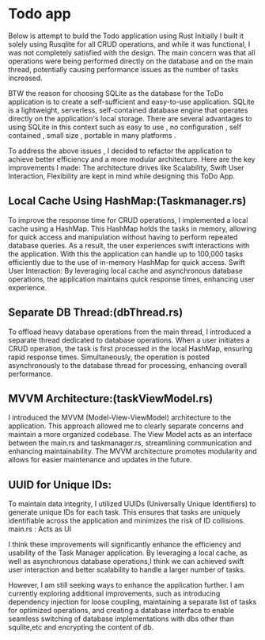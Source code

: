 # Todo app 

Below is attempt to build the Todo application using Rust 
Initially I built it solely using Rusqlite for all CRUD operations, and while it was functional, I was not completely satisfied with the design. The main concern was that all operations were being performed directly on the database and on the main thread, potentially causing performance issues as the number of tasks increased.

BTW the reason for choosing SQLite as the database for the ToDo application is to create a self-sufficient and easy-to-use application. SQLite is a lightweight, serverless, self-contained database engine that operates directly on the application's local storage. There are several advantages to using SQLite in this context such as easy to use , no configuration , self contained , small size , portable in many platforms .

To address the above issues  , I decided to refactor the application to achieve better efficiency and a more modular architecture. Here are the key improvements I made:
The architecture drives like Scalability, Swift User Interaction, Flexibility are kept in mind while designing this ToDo App.

## Local Cache Using HashMap:(Taskmanager.rs)
To improve the response time for CRUD operations, I implemented a local cache using a HashMap. This HashMap holds the tasks in memory, allowing for quick access and manipulation without having to perform repeated database queries. As a result, the user experiences swift interactions with the application. With this the application can handle up to 100,000 tasks efficiently due to the use of in-memory HashMap for quick access. 
Swift User Interaction: By leveraging local cache and asynchronous database operations, the application maintains quick response times, enhancing user experience.

## Separate DB Thread:(dbThread.rs)
To offload heavy database operations from the main thread, I introduced a separate thread dedicated to database operations. When a user initiates a CRUD operation, the task is first processed in the local HashMap, ensuring rapid response times. Simultaneously, the operation is posted asynchronously to the database thread for processing, enhancing overall performance.

## MVVM Architecture:(taskViewModel.rs)
I introduced the MVVM (Model-View-ViewModel) architecture to the application. This approach allowed me to clearly separate concerns and maintain a more organized codebase. The View Model acts as an interface between the main.rs and taskmanager.rs, streamlining communication and enhancing maintainability. The MVVM architecture promotes modularity and allows for easier maintenance and updates in the future.

## UUID for Unique IDs:
To maintain data integrity, I utilized UUIDs (Universally Unique Identifiers) to generate unique IDs for each task. This ensures that tasks are uniquely identifiable across the application and minimizes the risk of ID collisions.
main.rs : Acts as UI 

I think these improvements will significantly enhance the efficiency and usability of the Task Manager application. By leveraging a local cache, as well as asynchronous database operations,I think we can achieved swift user interaction and better scalability to handle a larger number of tasks.

However, I am still seeking ways to enhance the application further. I am currently exploring additional improvements, such as introducing dependency injection for loose coupling, maintaining a separate list of tasks for optimized operations, and creating a database interface to enable seamless switching of database implementations with dbs other than squlite,etc and encrypting the content of db.
